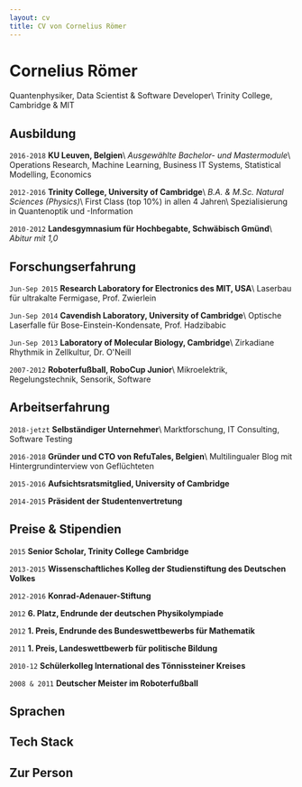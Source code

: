 ```yaml
---
layout: cv
title: CV von Cornelius Römer
---
```

# Cornelius Römer
Quantenphysiker, Data Scientist & Software Developer\\
Trinity College, Cambridge & MIT
## Ausbildung
`2016-2018`
**KU Leuven, Belgien**\\
*Ausgewählte Bachelor- und Mastermodule*\\
Operations Research, Machine Learning, Business IT Systems, Statistical Modelling, Economics

`2012-2016`
**Trinity College, University of Cambridge**\\
*B.A. & M.Sc. Natural Sciences (Physics)*\\
First Class (top 10%) in allen 4 Jahren\\
Spezialisierung in Quantenoptik und -Information

`2010-2012`
**Landesgymnasium für Hochbegabte, Schwäbisch Gmünd**\\
*Abitur mit 1,0*
## Forschungserfahrung
`Jun-Sep 2015`
**Research Laboratory for Electronics des MIT, USA**\\
Laserbau für ultrakalte Fermigase, Prof. Zwierlein

`Jun-Sep 2014`
**Cavendish Laboratory, University of Cambridge**\\
Optische Laserfalle für Bose-Einstein-Kondensate, Prof. Hadzibabic

`Jun-Sep 2013`
**Laboratory of Molecular Biology, Cambridge**\\
Zirkadiane Rhythmik in Zellkultur, Dr. O'Neill

`2007-2012`
**Roboterfußball, RoboCup Junior**\\
Mikroelektrik, Regelungstechnik, Sensorik, Software
## Arbeitserfahrung
`2018-jetzt`
**Selbständiger Unternehmer**\\
Marktforschung, IT Consulting, Software Testing

`2016-2018`
**Gründer und CTO von RefuTales, Belgien**\\
Multilingualer Blog mit Hintergrundinterview von Geflüchteten

`2015-2016`
**Aufsichtsratsmitglied, University of Cambridge**

`2014-2015`
**Präsident der Studentenvertretung**
## Preise & Stipendien
`2015`
**Senior Scholar, Trinity College Cambridge**

`2013-2015`
**Wissenschaftliches Kolleg der Studienstiftung des Deutschen Volkes**

`2012-2016`
**Konrad-Adenauer-Stiftung**

`2012`
**6. Platz, Endrunde der deutschen Physikolympiade**

`2012`
**1. Preis, Endrunde des Bundeswettbewerbs für Mathematik**

`2011`
**1. Preis, Landeswettbewerb für politische Bildung**

`2010-12`
**Schülerkolleg International des Tönnissteiner Kreises**

`2008 & 2011`
**Deutscher Meister im Roboterfußball**

## Sprachen

## Tech Stack

## Zur Person




